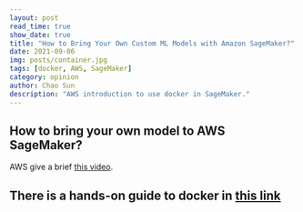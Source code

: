 ```yaml
---
layout: post
read_time: true
show_date: true
title: "How to Bring Your Own Custom ML Models with Amazon SageMaker?"
date: 2021-09-06
img: posts/container.jpg
tags: [docker, AWS, SageMaker]
category: opinion
author: Chao Sun
description: "AWS introduction to use docker in SageMaker."
---
```

## How to bring your own model to AWS SageMaker? 

AWS give a brief [this video](https://www.youtube.com/watch?v=YQyid2uLOvI&ab_channel=AmazonWebServices).



## There is a hands-on guide to docker in [this link](https://towardsdatascience.com/hands-on-guide-to-docker-for-data-science-d5d1f6f4a326)

